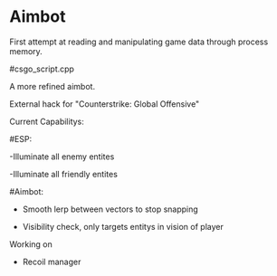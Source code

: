 # Aimbot
First attempt at reading and manipulating game data through process memory.

#csgo_script.cpp

A more refined aimbot.

External hack for "Counterstrike: Global Offensive"

Current Capabilitys:

#ESP: 

-Illuminate all enemy entites

-Illuminate all friendly entites

#Aimbot:
- Smooth lerp between vectors to stop snapping

- Visibility check, only targets entitys in vision of player


Working on 
- Recoil manager
